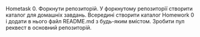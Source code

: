 Hometask 0.
Форкнути репозиторій. У форкнутому репозиторії створити каталог для домашніх завдань. Всередині створити каталог Homework 0 і додати в нього файл README.md з будь-яким вмістом. Зробити пул реквест в основний репозиторій.
